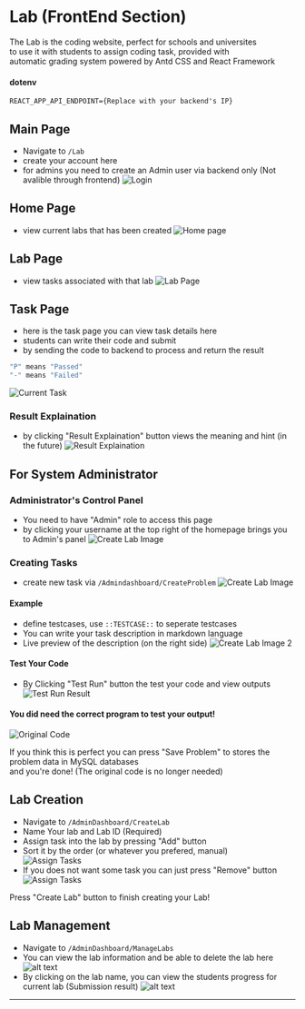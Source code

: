 # Lab (FrontEnd Section)

The Lab is the coding website, perfect for schools and universites<br/>
to use it with students to assign coding task, provided with <br/>
automatic grading system powered by Antd CSS and React Framework<br/>

#### dotenv
```
REACT_APP_API_ENDPOINT={Replace with your backend's IP}
```

## Main Page
* Navigate to ```/Lab```
* create your account here
* for admins you need to create an Admin user via backend only (Not avalible through frontend)
![Login](/info-images/Login.png)

## Home Page
* view current labs that has been created
![Home page](/info-images/Homepage.png)

## Lab Page
* view tasks associated with that lab
![Lab Page](/info-images/Labpage.png)

## Task Page
* here is the task page you can view task details here
* students can write their code and submit 
* by sending the code to backend to process and return the result

```c
"P" means "Passed"
"-" means "Failed"
```
![Current Task](/info-images/Problemspage.png)

### Result Explaination
* by clicking "Result Explaination" button views the meaning and hint (in the future)
![Result Explaination](/info-images/ResultExplain.png)


## For System Administrator
### Administrator's Control Panel
* You need to have "Admin" role to access this page
* by clicking your username at the top right of the homepage brings you to Admin's panel
![Create Lab Image](/info-images/Window0.png)

### Creating Tasks
* create new task via ```/Admindashboard/CreateProblem```
![Create Lab Image](/info-images/Window1.png)

#### Example
* define testcases, use ```::TESTCASE::``` to seperate testcases
* You can write your task description in markdown language 
* Live preview of the description (on the right side)
![Create Lab Image 2](/info-images/Window2.png)

#### Test Your Code
* By Clicking "Test Run" button the test your code and view outputs
![Test Run Result](/info-images/Window4.png)

#### You did need the correct program to test your output!
![Original Code](/info-images/Window3.png)


If you think this is perfect
you can press "Save Problem" to stores the problem data in MySQL databases<br/>
and you're done! (The original code is no longer needed)


## Lab Creation
* Navigate to ```/AdminDashboard/CreateLab```
* Name Your lab and Lab ID (Required)<br/>
* Assign task into the lab by pressing "Add" button <br/>
* Sort it by the order (or whatever you prefered, manual) <br/>
![Assign Tasks](/info-images/Window5.png)
* If you does not want some task you can just press "Remove" button <br/>
![Assign Tasks](/info-images/Window6.png)

Press "Create Lab" button to finish creating your Lab!

## Lab Management
* Navigate to ```/AdminDashboard/ManageLabs```
* You can view the lab information and be able to delete the lab here
![alt text](/info-images/Window7.png)
* By clicking on the lab name, you can view the students progress for current lab (Submission result)
![alt text](/info-images/Window8.png)

---
